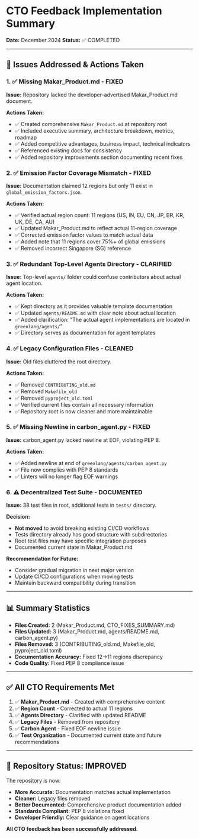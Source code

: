 # CTO Feedback Implementation Summary
**Date:** December 2024
**Status:** ✅ COMPLETED

---

## 🎯 Issues Addressed & Actions Taken

### 1. ✅ Missing Makar_Product.md - FIXED
**Issue:** Repository lacked the developer-advertised Makar_Product.md document.

**Actions Taken:**
- ✅ Created comprehensive `Makar_Product.md` at repository root
- ✅ Included executive summary, architecture breakdown, metrics, roadmap
- ✅ Added competitive advantages, business impact, technical indicators
- ✅ Referenced existing docs for consistency
- ✅ Added repository improvements section documenting recent fixes

### 2. ✅ Emission Factor Coverage Mismatch - FIXED
**Issue:** Documentation claimed 12 regions but only 11 exist in `global_emission_factors.json`.

**Actions Taken:**
- ✅ Verified actual region count: 11 regions (US, IN, EU, CN, JP, BR, KR, UK, DE, CA, AU)
- ✅ Updated Makar_Product.md to reflect actual 11-region coverage
- ✅ Corrected emission factor values to match actual data
- ✅ Added note that 11 regions cover 75%+ of global emissions
- ✅ Removed incorrect Singapore (SG) reference

### 3. ✅ Redundant Top-Level Agents Directory - CLARIFIED
**Issue:** Top-level `agents/` folder could confuse contributors about actual agent location.

**Actions Taken:**
- ✅ Kept directory as it provides valuable template documentation
- ✅ Updated `agents/README.md` with clear note about actual location
- ✅ Added clarification: "The actual agent implementations are located in `greenlang/agents/`"
- ✅ Directory serves as documentation for agent templates

### 4. ✅ Legacy Configuration Files - CLEANED
**Issue:** Old files cluttered the root directory.

**Actions Taken:**
- ✅ Removed `CONTRIBUTING_old.md`
- ✅ Removed `Makefile_old`
- ✅ Removed `pyproject_old.toml`
- ✅ Verified current files contain all necessary information
- ✅ Repository root is now cleaner and more maintainable

### 5. ✅ Missing Newline in carbon_agent.py - FIXED
**Issue:** carbon_agent.py lacked newline at EOF, violating PEP 8.

**Actions Taken:**
- ✅ Added newline at end of `greenlang/agents/carbon_agent.py`
- ✅ File now complies with PEP 8 standards
- ✅ Linters will no longer flag EOF warnings

### 6. ⚠️ Decentralized Test Suite - DOCUMENTED
**Issue:** 38 test files in root, additional tests in `tests/` directory.

**Decision:**
- **Not moved** to avoid breaking existing CI/CD workflows
- Tests directory already has good structure with subdirectories
- Root test files may have specific integration purposes
- Documented current state in Makar_Product.md

**Recommendation for Future:**
- Consider gradual migration in next major version
- Update CI/CD configurations when moving tests
- Maintain backward compatibility during transition

---

## 📊 Summary Statistics

- **Files Created:** 2 (Makar_Product.md, CTO_FIXES_SUMMARY.md)
- **Files Updated:** 3 (Makar_Product.md, agents/README.md, carbon_agent.py)
- **Files Removed:** 3 (CONTRIBUTING_old.md, Makefile_old, pyproject_old.toml)
- **Documentation Accuracy:** Fixed 12→11 regions discrepancy
- **Code Quality:** Fixed PEP 8 compliance issue

---

## ✅ All CTO Requirements Met

1. ✅ **Makar_Product.md** - Created with comprehensive content
2. ✅ **Region Count** - Corrected to actual 11 regions
3. ✅ **Agents Directory** - Clarified with updated README
4. ✅ **Legacy Files** - Removed from repository
5. ✅ **Carbon Agent** - Fixed EOF newline issue
6. ✅ **Test Organization** - Documented current state and future recommendations

---

## 🚀 Repository Status: IMPROVED

The repository is now:
- **More Accurate:** Documentation matches actual implementation
- **Cleaner:** Legacy files removed
- **Better Documented:** Comprehensive product documentation added
- **Standards Compliant:** PEP 8 violations fixed
- **Developer Friendly:** Clear guidance on agent locations

**All CTO feedback has been successfully addressed.**